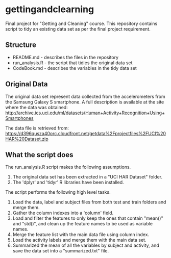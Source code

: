 # gettingandclearning

Final project for "Getting and Cleaning" course. This repository contains
script to tidy an existing data set as per the final project requirement.

## Structure

* README.md - describes the files in the repository
* run_analysis.R - the script that tidies the original data set
* CodeBook.md - describes the variables in the tidy data set

## Original Data

The original data set represent data collected from the accelerometers from the Samsung Galaxy S smartphone. A full description is available at the site where the data was obtained:
http://archive.ics.uci.edu/ml/datasets/Human+Activity+Recognition+Using+Smartphones
 
The data file is retrieved from:
https://d396qusza40orc.cloudfront.net/getdata%2Fprojectfiles%2FUCI%20HAR%20Dataset.zip

## What the script does

The run_analysis.R script makes the following assumptions.

1. The original data set has been extracted in a "UCI HAR Dataset" folder.
2. The 'dplyr' and 'tidyr' R libraries have been installed.

The script performs the following high level tasks.

1. Load the data, label and subject files from both test and train folders and merge them.
2. Gather the column indexes into a 'column' field.
3. Load and filter the features to only keep the ones that contain "mean()" and "std()", and clean up the feature names to be used as variable names.
4. Merge the feature list with the main data file using column index.
5. Load the activity labels and merge them with the main data set.
6. Summarized the mean of all the variables by subject and activity, and save the data set into a "summarized.txt" file.

